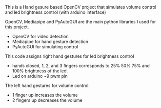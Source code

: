 This is a Hand gesure based OpenCV project that simulates volume control and led brightness control (with arduino interface)

OpenCV, Mediapipe and PyAutoGUI are the main python libraries I used for this project.
- OpenCV for video detection
- Mediapipe for hand gesture detection
- PyAutoGUI for simulating control

This code assigns right hand gestures for led brightness control 
- hands closed, 1, 2, and 3 fingers corresponds to 25% 50% 75% and 100% brightness of the led.
- Led on arduino ~9 pwm pin

The left hand gestures for volume control 
- 1 finger up increases the volume
- 2 fingers up decreases the volume

